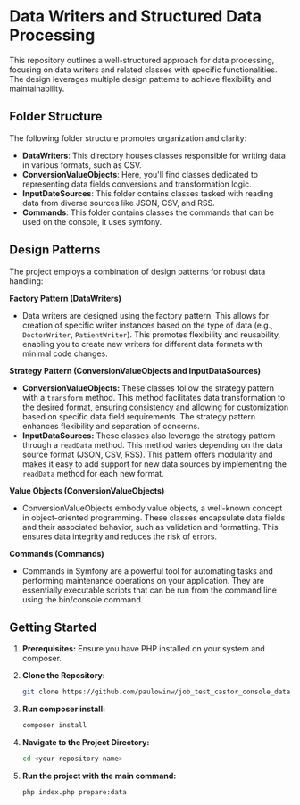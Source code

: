 # Data Writers and Structured Data Processing

This repository outlines a well-structured approach for data processing, focusing on data writers and related classes with specific functionalities. The design leverages multiple design patterns to achieve flexibility and maintainability.

## Folder Structure

The following folder structure promotes organization and clarity:

* **DataWriters**: This directory houses classes responsible for writing data in various formats, such as CSV.
* **ConversionValueObjects**: Here, you'll find classes dedicated to representing data fields conversions and transformation logic.
* **InputDateSources**: This folder contains classes tasked with reading data from diverse sources like JSON, CSV, and RSS.
* **Commands**: This folder contains classes the commands that can be used on the console, it uses symfony.

## Design Patterns

The project employs a combination of design patterns for robust data handling:

**Factory Pattern (DataWriters)**

* Data writers are designed using the factory pattern. This allows for creation of specific writer instances based on the type of data (e.g., `DoctorWriter`, `PatientWriter`). This promotes flexibility and reusability, enabling you to create new writers for different data formats with minimal code changes.

**Strategy Pattern (ConversionValueObjects and InputDataSources)**

* **ConversionValueObjects:** These classes follow the strategy pattern with a `transform` method. This method facilitates data transformation to the desired format, ensuring consistency and allowing for customization based on specific data field requirements. The strategy pattern enhances flexibility and separation of concerns.
* **InputDataSources:** These classes also leverage the strategy pattern through a `readData` method. This method varies depending on the data source format (JSON, CSV, RSS). This pattern offers modularity and makes it easy to add support for new data sources by implementing the `readData` method for each new format.

**Value Objects (ConversionValueObjects)**

* ConversionValueObjects embody value objects, a well-known concept in object-oriented programming. These classes encapsulate data fields and their associated behavior, such as validation and formatting. This ensures data integrity and reduces the risk of errors.

**Commands (Commands)**

* Commands in Symfony are a powerful tool for automating tasks and performing maintenance operations on your application. They are essentially executable scripts that can be run from the command line using the bin/console command.

## Getting Started

1. **Prerequisites:** Ensure you have PHP installed on your system and composer.

2. **Clone the Repository:**
   ```bash
   git clone https://github.com/paulowinw/job_test_castor_console_data_converter

3. **Run composer install:**
   ```bash
   composer install

4. **Navigate to the Project Directory:**
   ```bash
   cd <your-repository-name>

5. **Run the project with the main command:**
   ```bash
   php index.php prepare:data